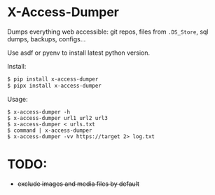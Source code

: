 # X-Access-Dumper

Dumps everything web accessible: git repos, files from `.DS_Store`, sql dumps, backups, configs...

Use asdf or pyenv to install latest python version.

Install:

```bash
$ pip install x-access-dumper
$ pipx install x-access-dumper
```

Usage:

```
$ x-access-dumper -h
$ x-access-dumper url1 url2 url3
$ x-access-dumper < urls.txt
$ command | x-access-dumper
$ x-access-dumper -vv https://target 2> log.txt
```

# TODO:

- <s>exclude images and media files by default</s> 
